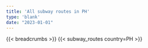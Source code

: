```yaml
---
title: 'All subway routes in PH'
type: 'blank'
date: "2023-01-01"
---
```


{{< breadcrumbs >}}
{{< subway_routes country=PH >}}
